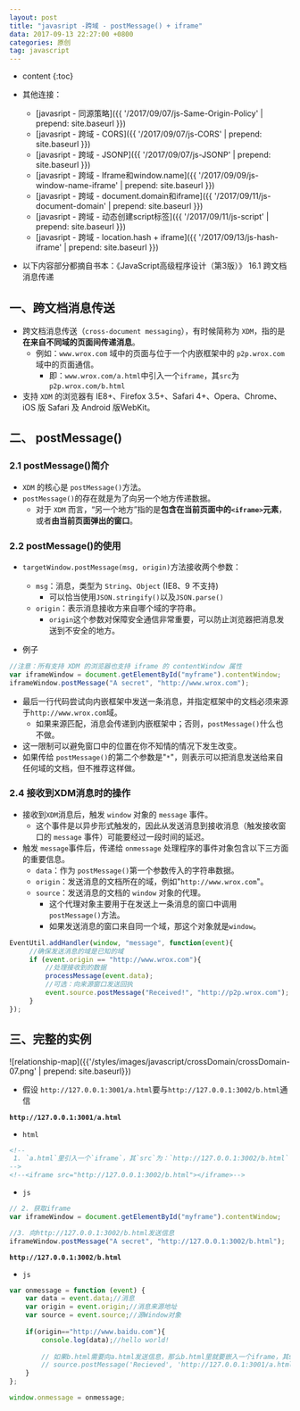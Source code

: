 ```yaml
---
layout: post
title: "javasript -跨域 - postMessage() + iframe"
data: 2017-09-13 22:27:00 +0800
categories: 原创
tag: javascript
---
```

* content
{:toc}

* 其他连接：
    + [javasript - 同源策略]({{ '/2017/09/07/js-Same-Origin-Policy' | prepend: site.baseurl }})
    + [javasript - 跨域 - CORS]({{ '/2017/09/07/js-CORS' | prepend: site.baseurl }})
    + [javasript - 跨域 - JSONP]({{ '/2017/09/07/js-JSONP' | prepend: site.baseurl }})
    + [javasript - 跨域 - Iframe和window.name]({{ '/2017/09/09/js-window-name-iframe' | prepend: site.baseurl }})
    + [javasript - 跨域 - document.domain和iframe]({{ '/2017/09/11/js-document-domain' | prepend: site.baseurl }})
    + [javasript - 跨域 - 动态创建script标签]({{ '/2017/09/11/js-script' | prepend: site.baseurl }})
    + [javasript - 跨域 - location.hash + iframe]({{ '/2017/09/13/js-hash-iframe' | prepend: site.baseurl }})
  
* 以下内容部分都摘自书本：《JavaScript高级程序设计（第3版）》 16.1 跨文档消息传递

<!-- more -->

## 一、跨文档消息传送

* 跨文档消息传送（`cross-document messaging`），有时候简称为 `XDM`，指的是**在来自不同域的页面间传递消息**。
    * 例如：`www.wrox.com` 域中的页面与位于一个内嵌框架中的 `p2p.wrox.com`域中的页面通信。
        * 即：`www.wrox.com/a.html`中引入一个`iframe`，其`src`为`p2p.wrox.com/b.html`
* 支持 `XDM` 的浏览器有 IE8+、Firefox 3.5+、Safari 4+、Opera、Chrome、iOS 版 Safari 及 Android 版WebKit。
        
## 二、 postMessage()

### 2.1 postMessage()简介

* `XDM` 的核心是 `postMessage()`方法。
* `postMessage()`的存在就是为了向另一个地方传递数据。
    * 对于 `XDM` 而言，“另一个地方”指的是**包含在当前页面中的`<iframe>`元素**，或者**由当前页面弹出的窗口**。

### 2.2 postMessage()的使用

* `targetWindow.postMessage(msg, origin)`方法接收两个参数：
    * `msg`：消息，类型为 `String`、`Object` (IE8、9 不支持)
        * 可以恰当使用`JSON.stringify()`以及`JSON.parse()`
    * `origin`：表示消息接收方来自哪个域的字符串。
        * `origin`这个参数对保障安全通信非常重要，可以防止浏览器把消息发送到不安全的地方。
        
* 例子
```js
//注意：所有支持 XDM 的浏览器也支持 iframe 的 contentWindow 属性
var iframeWindow = document.getElementById("myframe").contentWindow;
iframeWindow.postMessage("A secret", "http://www.wrox.com"); 
```

* 最后一行代码尝试向内嵌框架中发送一条消息，并指定框架中的文档必须来源于`http://www.wrox.com`域。
    * 如果来源匹配，消息会传递到内嵌框架中；否则，`postMessage()`什么也不做。
* 这一限制可以避免窗口中的位置在你不知情的情况下发生改变。
* 如果传给 `postMessage()`的第二个参数是"`*`"，则表示可以把消息发送给来自任何域的文档，但不推荐这样做。

### 2.4 接收到XDM消息时的操作

* 接收到`XDM`消息后，触发 `window` 对象的 `message` 事件。
    * 这个事件是以异步形式触发的，因此从发送消息到接收消息（触发接收窗口的 `message` 事件）可能要经过一段时间的延迟。
* 触发 `message`事件后，传递给 `onmessage` 处理程序的事件对象包含以下三方面的重要信息。
    * `data`：作为 `postMessage()`第一个参数传入的字符串数据。
    * `origin`：发送消息的文档所在的域，例如"`http://www.wrox.com`"。
    * `source`：发送消息的文档的 `window` 对象的代理。
        * 这个代理对象主要用于在发送上一条消息的窗口中调用 `postMessage()`方法。
        * 如果发送消息的窗口来自同一个域，那这个对象就是`window`。
        
```js
EventUtil.addHandler(window, "message", function(event){
     //确保发送消息的域是已知的域
     if (event.origin == "http://www.wrox.com"){
         //处理接收到的数据
         processMessage(event.data);
         //可选：向来源窗口发送回执
         event.source.postMessage("Received!", "http://p2p.wrox.com");
     }
}); 
```

## 三、完整的实例

![relationship-map]({{'/styles/images/javascript/crossDomain/crossDomain-07.png' | prepend: site.baseurl}})

* 假设 `http://127.0.0.1:3001/a.html`要与`http://127.0.0.1:3002/b.html`通信

**`http://127.0.0.1:3001/a.html`**

* `html`
```html
<!--  
 1. `a.html`里引入一个`iframe`，其`src`为：`http://127.0.0.1:3002/b.html`
-->
<!--<iframe src="http://127.0.0.1:3002/b.html"></iframe>-->
```

* `js`
```js
// 2. 获取iframe
var iframeWindow = document.getElementById("myframe").contentWindow;

//3. 向http://127.0.0.1:3002/b.html发送信息
iframeWindow.postMessage("A secret", "http://127.0.0.1:3002/b.html"); 
```

**`http://127.0.0.1:3002/b.html`**

* `js`
```js
var onmessage = function (event) {  
    var data = event.data;//消息  
    var origin = event.origin;//消息来源地址  
    var source = event.source;//源Window对象 
     
    if(origin=="http://www.baidu.com"){  
        console.log(data);//hello world! 
         
        // 如果b.html需要向a.html发送信息，那么b.html里就要嵌入一个iframe，其src为http://127.0.0.1:3001/a.html 
        // source.postMessage('Recieved', 'http://127.0.0.1:3001/a.html');
    }  
};  

window.onmessage = onmessage;  

```